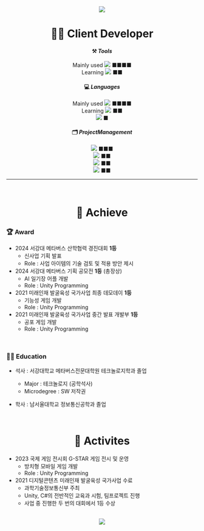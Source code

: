 <div align="center">
<img src="https://capsule-render.vercel.app/api?type=waving&color=0:f7f5f5,100:2193b0&height=300&section=header&text=Yangho's%20Github&fontSize=70&animation=fadeIn&fontAlignY=40&fontColor=000000&stroke=FFFFFF"/>

# **👨‍💻 Client Developer**
  
#### ⚒️ *Tools*
Mainly used <img src="https://img.shields.io/badge/Unity-FFFFFF?style=plastic&logo=unity&logoColor=000000"/> ■■■■ <br>
Learning <img src="https://img.shields.io/badge/Unreal-0E1128?style=plastic&logo=unrealengine&logoColor=FFFFFF"/> ■■

#### 💻 *Languages*
Mainly used <img src="https://img.shields.io/badge/C%23-033963?style=plastic&logo=csharp&logoColor=FFFFFF"/> ■■■■ <br>
Learning <img src="https://img.shields.io/badge/C++-512BD4?style=plastic&logo=cplusplus&logoColor=FFFFFF"/> ■■ <br>
<img src="https://img.shields.io/badge/Lua-2C2D72?style=plastic&logo=lua&logoColor=FFFFFF"/> ■  <br>


#### 🗂️ *ProjectManagement*
<img src="https://img.shields.io/badge/Github-181717?style=plastic&logo=github&logoColor=FFFFFF"/> ■■■ <br>
<img src="https://img.shields.io/badge/Notion-000000?style=plastic&logo=notion&logoColor=FFFFFF"/> ■■ <br>
<img src="https://img.shields.io/badge/JiraSoftware-0052CC?style=plastic&logo=jirasoftware&logoColor=FFFFFF"/> ■■ <br>
<img src="https://img.shields.io/badge/Slack-4A154B?style=plastic&logo=#4A154B&logoColor=FFFFFF"/> ■■ <br>
</div>

----

<div align="center"><br>
  
# 🚩 **Achieve** </div>

### 🏆 Award
- 2024 서강대 메타버스 산학협력 경진대회 **1등** <br>
  - 신사업 기획 발표
  - Role : 사업 아이템의 기술 검토 및 적용 방안 제시
- 2024 서강대 메타버스 기획 공모전 **1등** (총장상) <br>
  - AI 일기장 어플 개발
  - Role : Unity Programming
- 2021 미래인재 발굴육성 국가사업 최종 데모데이 **1등** <br>
  - 기능성 게임 개발
  - Role : Unity Programming
- 2021 미래인재 발굴육성 국가사업 중간 발표 개발부 **1등** <br>
  - 공포 게임 개발
  - Role : Unity Programming

<br>

### 👨‍🎓 Education

- 석사 : 서강대학교 메타버스전문대학원 테크놀로지학과 졸업<br>
  - Major : 테크놀로지 (공학석사)
  - Microdegree : SW 저작권
    
- 학사 : 남서울대학교 정보통신공학과 졸업

<div align="center">
<br>


# 🎒 **Activites** </div>

- 2023 국제 게임 전시회 G-STAR 게임 전시 및 운영 <br>
  - 방치형 모바일 게임 개발
  - Role : Unity Programming
- 2021 디지털콘텐츠 미래인재 발굴육성 국가사업 수료 <br>
  - 과학기술정보통신부 주최
  - Unity, C#의 전반적인 교육과 시험, 팀프로젝트 진행
  - 사업 중 진행한 두 번의 대회에서 1등 수상

<div align="center">
<br>

<!--
# 🔗 **PortPolioLink** </div>

<div align="center">
<br>
<a href="https://www.notion.so/d9ec843ac9a64c5284e0688249cc907a" target="_blank"><img src="https://img.shields.io/badge/Portpolie_Notion-2088FF?style=plastic&logo=notion&logoColor=FFFFFF"/></a>

<div align="center">
<br>
-->

<img src="https://capsule-render.vercel.app/api?type=waving&color=0:f7f5f5,100:2193b0&height=200&section=footer"/>


<!-- 
![Anurag's GitHub stats](https://github-readme-stats.vercel.app/api?username=Leeyangho-Korea&count_private=true&show_icons=true&theme=github_dark&include_all_commits=true&hide=stars)
깃헙스탯
<a href="https://github.com/anuraghazra/github-readme-stats">
    <img src="https://github-readme-stats.vercel.app/api/top-langs/?username=Leeyangho-Korea&layout=donut&show_icons=true&theme=material-palenight&hide_border=true&bg_color=20232a&icon_color=58A6FF&text_color=fff&title_color=58A6FF&count_private=true&exclude_repo=Face-Transfer-Application" width=38% />
</a>    

# 🔗 **PortPolioLink** 

<a href="https://www.notion.so/d9ec843ac9a64c5284e0688249cc907a" target="_blank"><img src="https://img.shields.io/badge/Portpolie_Notion-2088FF?style=plastic&logo=notion&logoColor=FFFFFF"/></a>
</div>
//
![Anurag's GitHub stats](https://github-readme-stats.vercel.app/api?username=Leeyangho-Korea&show_icons=true&theme=radical) 깃헙 티어
[![Solved.ac Profile](http://mazassumnida.wtf/api/v2/generate_badge?boj=tootoo741)](https://solved.ac/tootoo741/) 백준 티어

<a href="https://github.com/anuraghazra/github-readme-stats">
  <img src="https://github-readme-stats.vercel.app/api?username=Leeyangho-Korea&show_icons=true&theme=material-palenight&hide_border=true&bg_color=20232a&icon_color=58A6FF&text_color=fff&title_color=58A6FF&count_private=true" width=56% />
</a>
<a href="https://github.com/ashutosh00710/github-readme-activity-graph">
    <img src="https://github-readme-activity-graph.vercel.app/graph?username=Leeyangho-Korea&theme=react-dark&bg_color=20232a&hide_border=true&line=58A6FF&color=58A6FF" width=94%/>
</a>


**Leeyangho-Korea/Leeyangho-Korea** is a ✨ _special_ ✨ repository because its `README.md` (this file) appears on your GitHub profile.

Here are some ideas to get you started:

- 🔭 I’m currently working on ...
- 🌱 I’m currently learning ...
- 👯 I’m looking to collaborate on ...
- 🤔 I’m looking for help with ...
- 💬 Ask me about ...
- 📫 How to reach me: ...
- 😄 Pronouns: ...
- ⚡ Fun fact: ...
-->
